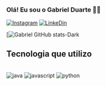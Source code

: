 ### Olá! Eu sou o Gabriel Duarte 🖐🏻
[![Instagram](https://img.shields.io/badge/Instagram-E4405F?style=for-the-badge&logo=instagram&logoColor=white)](https//instagram.com/g4beduarte)
[![LinkeDin](https://img.shields.io/badge/LinkedIn-0077B5?style=for-the-badge&logo=linkedin&logoColor=white)](www.linkedin.com/in/gabriel-duarte-a2563b211)

[![Gabriel GitHub stats-Dark](https://github-readme-stats.vercel.app/api?username=g4beduarte&show_icons=true&theme=radical)

## Tecnologia que utilizo
<div style="display: inline_block"><br/>
  <img align="center" alt="java" src="https://img.shields.io/badge/Java-ED8B00?style=for-the-badge&logo=openjdk&logoColor=white">
  <img align="center" alt="javascript" src="https://img.shields.io/badge/JavaScript-323330?style=for-the-badge&logo=javascript&logoColor=F7DF1E">
  <img align="center" alt="python" src="https://img.shields.io/badge/Python-14354C?style=for-the-badge&logo=python&logoColor=white">
</div>
